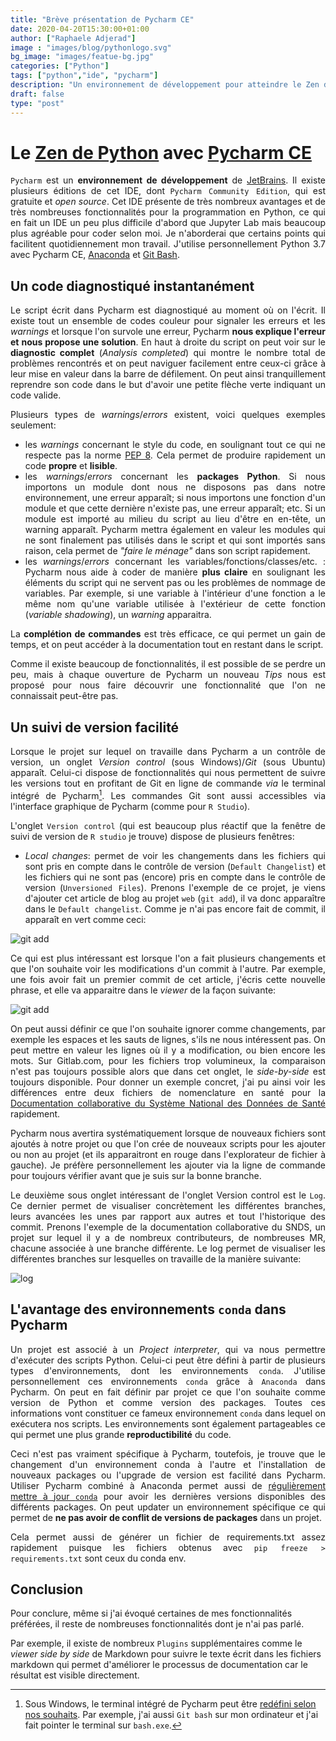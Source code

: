 ```yaml
---
title: "Brève présentation de Pycharm CE"
date: 2020-04-20T15:30:00+01:00
author: ["Raphaele Adjerad"]
image : "images/blog/pythonlogo.svg"
bg_image: "images/featue-bg.jpg"
categories: ["Python"]
tags: ["python","ide", "pycharm"]
description: "Un environnement de développement pour atteindre le Zen de Python"
draft: false
type: "post"
---
```


# Le [Zen de Python](https://www.python.org/dev/peps/pep-0020/) avec [Pycharm CE](https://www.jetbrains.com/help/pycharm/installation-guide.html)

<div style="text-align: justify"> 

`Pycharm` est un **environnement de développement** de [JetBrains](https://www.jetbrains.com/).
Il existe plusieurs éditions de cet IDE, dont `Pycharm Community Edition`, qui est gratuite et *open source*.
Cet IDE présente de très nombreux avantages et de très nombreuses fonctionnalités pour la programmation 
en Python, ce qui en fait un IDE un peu plus difficile d'abord que Jupyter Lab mais beaucoup plus
agréable pour coder selon moi.
Je n'aborderai que certains points qui facilitent quotidiennement mon travail.
J'utilise personnellement Python 3.7 avec Pycharm CE, [Anaconda](https://anaconda.org/anaconda/python) 
et [Git Bash](https://gitforwindows.org/). 

</div>

## Un code diagnostiqué instantanément 

<div style="text-align: justify"> 

Le script écrit dans Pycharm est diagnostiqué au moment où on l'écrit. 
Il existe tout un ensemble de codes couleur pour signaler les erreurs et les *warnings* et lorsque
l'on survole une erreur, Pycharm **nous explique l'erreur et nous propose une solution**.
En haut à droite du script on peut voir sur le **diagnostic complet** (*Analysis completed*) qui montre 
le nombre total de problèmes rencontrés
et on peut naviguer facilement entre ceux-ci grâce à leur mise en valeur dans la barre de défilement.
On peut ainsi tranquillement reprendre son code dans le but d'avoir une petite flèche verte indiquant
un code valide.


Plusieurs types de *warnings*/*errors* existent, voici quelques exemples seulement:
- les *warnings* concernant le style du code, en soulignant tout ce qui ne respecte pas la 
norme [PEP 8](https://www.python.org/dev/peps/pep-0008/). Cela permet de produire rapidement un
code **propre** et **lisible**.
- les *warnings*/*errors* concernant les **packages Python**. Si nous importons un module dont nous
ne disposons pas dans notre environnement, une erreur apparaît; si nous importons une fonction d'un
module et que cette dernière n'existe pas, une erreur apparaît; etc. Si un module est importé au 
milieu du script au lieu d'être en en-tête, un warning apparaît.
Pycharm mettra également en valeur les modules qui ne sont finalement pas utilisés dans le script
et qui sont importés sans raison, cela permet de *"faire le ménage"* dans son script rapidement.
- les *warnings*/*errors* concernant les variables/fonctions/classes/etc. : Pycharm nous aide à coder 
de manière **plus
claire** en soulignant les éléments du script qui ne servent pas ou les problèmes de nommage de variables.
Par exemple, si une variable à l'intérieur d'une fonction a le même nom qu'une variable utilisée à 
l'extérieur de cette fonction (*variable shadowing*), un *warning* apparaitra. 

La **complétion de commandes** est très efficace, ce qui permet un gain de temps, et on peut accéder 
à la documentation tout en restant dans le script.

Comme il existe beaucoup de fonctionnalités, il est possible de se perdre un peu, mais
à chaque ouverture de Pycharm un nouveau *Tips* nous est proposé pour nous faire découvrir une
fonctionnalité que l'on ne connaissait peut-être pas.

</div>


## Un suivi de version facilité 

<div style="text-align: justify"> 

Lorsque le projet sur lequel on travaille dans Pycharm a un contrôle de version,
un onglet *Version control* (sous Windows)/*Git* (sous Ubuntu) apparaît. Celui-ci dispose
de fonctionnalités qui nous permettent de suivre les versions tout en profitant de Git en 
ligne de commande *via* le terminal intégré de Pycharm[^1]. Les commandes Git sont aussi
accessibles via l'interface graphique de Pycharm (comme pour `R Studio`).

[^1]: Sous Windows, le terminal intégré de Pycharm peut être 
[redéfini selon nos souhaits](https://www.jetbrains.com/help/pycharm/terminal-emulator.html). Par exemple,
j'ai aussi `Git bash` sur mon ordinateur et j'ai fait pointer le terminal sur `bash.exe`. 

L'onglet `Version control`  (qui est beaucoup plus réactif que la fenêtre de suivi de version
 de `R studio` je trouve) dispose de plusieurs fenêtres:
- *Local changes*: permet de voir les changements dans les fichiers qui sont pris en compte
dans le contrôle de version (`Default Changelist`) et les fichiers qui ne sont pas (encore) pris en 
compte dans le contrôle de version (`Unversioned Files`). Prenons l'exemple de ce projet, je viens 
d'ajouter cet article de blog au projet `web` (`git add`), il va donc apparaître dans le `Default changelist`. 
Comme je n'ai pas encore fait de commit, il apparaît en vert comme ceci: 

![git add](/images/blog/AR-gitadd.JPG)

Ce qui est plus intéressant est lorsque l'on a fait plusieurs changements et
que l'on souhaite voir les modifications d'un commit à l'autre. 
Par exemple, une fois avoir fait un premier commit de cet article, j'écris
cette nouvelle phrase, et elle va apparaitre dans le *viewer* de la façon suivante:

![git add](/images/blog/AR-gitcommit2.jpg)

On peut aussi définir ce que l'on souhaite ignorer comme changements, par exemple
les espaces et les sauts de lignes, s'ils ne nous intéressent pas. On peut mettre en
valeur les lignes où il y a modification, ou bien encore les mots.
Sur Gitlab.com,
pour les fichiers trop volumineux, la comparaison n'est pas toujours possible
alors que dans cet onglet, le *side-by-side* est toujours disponible. 
Pour donner un exemple concret, j'ai pu ainsi voir les différences entre deux
fichiers de nomenclature en santé pour la [Documentation collaborative du 
Système National des Données de Santé](https://documentation-snds.health-data-hub.fr/)
rapidement.

Pycharm nous avertira systématiquement lorsque de nouveaux fichiers sont ajoutés à 
notre projet ou que l'on crée de nouveaux scripts pour les ajouter ou non au projet 
(et ils apparaitront en rouge dans l'explorateur de fichier à gauche).
Je préfère personnellement les ajouter via la ligne de commande pour toujours vérifier
avant que je suis sur la bonne branche.

Le deuxième sous onglet intéressant de l'onglet Version control est le `Log`.
Ce dernier permet de visualiser concrètement les différentes branches, leurs 
avancées les unes par rapport aux autres et tout l'historique des commit. 
Prenons l'exemple de la documentation collaborative du SNDS, un projet sur lequel
il y a de nombreux contributeurs, de nombreuses MR, chacune associée à une branche différente.
Le log permet de visualiser les différentes branches sur lesquelles on travaille 
de la manière suivante:

![log](/images/blog/AR-log.JPG)

</div>

## L'avantage des environnements `conda` dans Pycharm 

<div style="text-align: justify"> 

Un projet est associé à un *Project interpreter*, qui va nous permettre
d'exécuter des scripts Python. Celui-ci peut être défini
à partir de plusieurs types d'environnements, dont les environnements 
`conda`.
J'utilise personnellement ces environnements `conda` grâce à `Anaconda` dans Pycharm.
On peut en fait définir par projet ce que l'on souhaite comme version de Python 
et comme version des packages. Toutes ces informations vont constituer ce 
fameux environnement `conda` dans lequel on exécutera nos scripts.
Les environnements sont également partageables ce qui permet une plus
grande **reproductibilité** du code. 

Ceci n'est pas vraiment spécifique à Pycharm, toutefois, je trouve que
le changement d'un environnement conda à l'autre et l'installation de nouveaux
packages ou l'upgrade de version est facilité dans Pycharm. 
Utiliser Pycharm combiné à Anaconda permet aussi de [régulièrement mettre à jour
`conda`](https://www.anaconda.com/keeping-anaconda-date/) pour avoir les dernières
versions disponibles des différents packages. On peut updater un environnement spécifique
ce qui permet de **ne pas avoir de conflit de versions de packages** dans un projet.

Cela permet aussi de générer un fichier de requirements.txt assez rapidement puisque
les fichiers obtenus avec `pip freeze > requirements.txt` sont ceux du conda env.

</div>



## Conclusion

Pour conclure, même si j'ai évoqué certaines de mes fonctionnalités préférées, il 
reste de nombreuses fonctionnalités dont je n'ai pas parlé.
 
Par exemple, il existe de nombreux `Plugins` supplémentaires comme le
 *viewer side by side* de Markdown pour suivre le texte écrit dans les fichiers
markdown qui permet d'améliorer le processus de documentation car le résultat
est visible directement.
